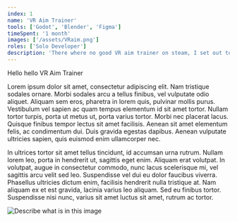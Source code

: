 ```yaml
---
index: 1
name: 'VR Aim Trainer'
tools: ['Godot', 'Blender', 'Figma']
timeSpent: '1 month'
images: ['/assets/VRaim.png']
roles: ['Solo Developer']
description: 'There where no good VR aim trainer on steam, I set out to make my own to learn the challenges of VR development. I hope to release on itch.io soon and make a YouTube video documenting it.'
---
```


Hello hello VR Aim Trainer

Lorem ipsum dolor sit amet, consectetur adipiscing elit. Nam tristique sodales ornare. Morbi sodales arcu a tellus finibus, vel vulputate odio aliquet. Aliquam sem eros, pharetra in lorem quis, pulvinar mollis purus. Vestibulum vel sapien ac quam tempus elementum id sit amet tortor. Nullam tortor turpis, porta ut metus ut, porta varius tortor. Morbi nec placerat lacus. Quisque finibus tempor lectus sit amet facilisis. Aenean sit amet elementum felis, ac condimentum dui. Duis gravida egestas dapibus. Aenean vulputate ultricies sapien, quis euismod enim ullamcorper nec.

In ultrices tortor sit amet tellus tincidunt, id accumsan urna rutrum. Nullam lorem leo, porta in hendrerit ut, sagittis eget enim. Aliquam erat volutpat. In volutpat, augue in consectetur commodo, nunc lacus scelerisque mi, vel sagittis arcu velit sed leo. Suspendisse vel dui eu dolor faucibus viverra. Phasellus ultricies dictum enim, facilisis hendrerit nulla tristique at. Nam aliquam ex et est gravida, lacinia varius leo aliquam. Sed eu finibus tortor. Suspendisse nisi nunc, varius sit amet luctus sit amet, rutrum ac tortor.

![Describe what is in this image](/assets/VRaim.png)
